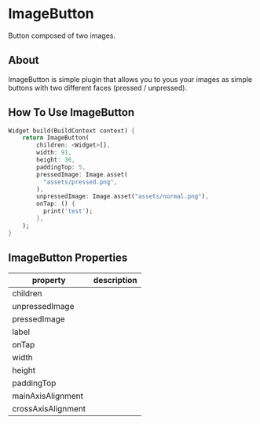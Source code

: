 # ImageButton

Button composed of two images.

## About
ImageButton is simple plugin that allows you to yous your images as simple buttons with two different faces (pressed / unpressed).

## How To Use ImageButton
```dart
Widget build(BuildContext context) {
    return ImageButton(
        children: <Widget>[],
        width: 91,
        height: 36,
        paddingTop: 5,
        pressedImage: Image.asset(
          "assets/pressed.png",
        ),
        unpressedImage: Image.asset("assets/normal.png"),
        onTap: () {
          print('test');
        },
    );
}
```

## ImageButton Properties

| property              | description |
| --------------------- | ----------- |
| children              |             |
| unpressedImage        |             |
| pressedImage          |             |
| label                 |             |
| onTap                 |             |
| width                 |             |
| height                |             |
| paddingTop            |             |
| mainAxisAlignment     |             |
| crossAxisAlignment    |             |

